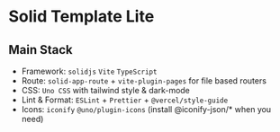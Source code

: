 # Solid Template Lite

## Main Stack

- Framework: `solidjs` `Vite` `TypeScript`
- Route: `solid-app-route` + `vite-plugin-pages` for file based routers
- CSS: `Uno CSS` with tailwind style & dark-mode
- Lint & Format: `ESLint` + `Prettier` + `@vercel/style-guide`
- Icons: `iconify` `@uno/plugin-icons` (install @iconify-json/\* when you need)

